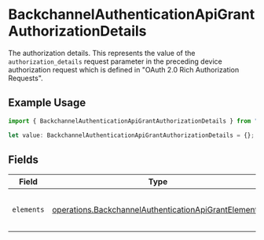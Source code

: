 # BackchannelAuthenticationApiGrantAuthorizationDetails

The authorization details. This represents the value of the `authorization_details`
request parameter in the preceding device authorization request which is defined in
"OAuth 2.0 Rich Authorization Requests".


## Example Usage

```typescript
import { BackchannelAuthenticationApiGrantAuthorizationDetails } from "authelete-bundled/models/operations";

let value: BackchannelAuthenticationApiGrantAuthorizationDetails = {};
```

## Fields

| Field                                                                                                                        | Type                                                                                                                         | Required                                                                                                                     | Description                                                                                                                  |
| ---------------------------------------------------------------------------------------------------------------------------- | ---------------------------------------------------------------------------------------------------------------------------- | ---------------------------------------------------------------------------------------------------------------------------- | ---------------------------------------------------------------------------------------------------------------------------- |
| `elements`                                                                                                                   | [operations.BackchannelAuthenticationApiGrantElement](../../models/operations/backchannelauthenticationapigrantelement.md)[] | :heavy_minus_sign:                                                                                                           | Elements of this authorization details.<br/>                                                                                 |